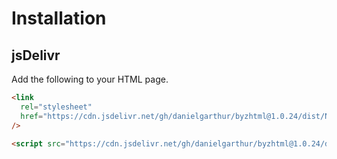 # Installation

## jsDelivr

Add the following to your HTML page.

```html
<link
  rel="stylesheet"
  href="https://cdn.jsdelivr.net/gh/danielgarthur/byzhtml@1.0.24/dist/Neanes.css"
/>

<script src="https://cdn.jsdelivr.net/gh/danielgarthur/byzhtml@1.0.24/dist/byzhtml.min.js"></script>
```
